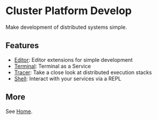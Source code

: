 # Cluster Platform Develop

Make development of distributed systems simple.

## Features

- [Editor](../editor/README.md): Editor extensions for simple development
- [Terminal](../terminal/README.md): Terminal as a Service
- [Tracer](../tracer/README.md): Take a close look at distributed execution stacks
- [Shell](../shell/README.md): Interact with your services via a REPL

## More

See [Home](../site/src/index.md).
